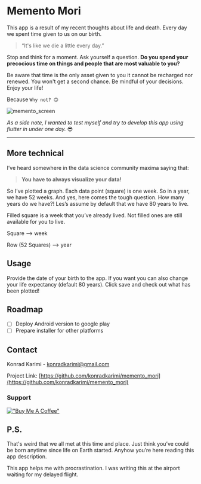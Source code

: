 # Memento Mori
This app is a result of my recent thoughts about life and death. Every day we spent time given to us on our birth.

>“It's like we die a little every day.”

Stop and think for a moment. Ask yourself a question. **Do you spend your precocious time on things and people that are most valuable to you?**

Be aware that time is the only asset given to you it cannot be recharged nor renewed. You won't get a second chance. Be mindful of your decisions. Enjoy your life!

Because `Why not? 🙃`

![memento_screen](assets/Smemento_screenshot.png)




*As a side note, I wanted to test myself and try to develop this app using flutter in under one day.* 😎

---

## More technical

I’ve heard somewhere in the data science community maxima saying that:
> **You have to always visualize your data!**

So I’ve plotted a graph. Each data point (square) is one week. So in a year, we have 52 weeks. And yes, here comes the tough question. How many years do we have?! Les’s assume by default that we have 80 years to live.

Filled square is a week that you’ve already lived. Not filled ones are still available for you to live.

Square --> week

Row (52 Squares) --> year

## Usage
Provide the date of your birth to the app. If you want you can also change your life expectancy (default 80 years). Click save and check out what has been plotted!

## Roadmap
- [ ] Deploy Android version to google play
- [ ] Prepare installer for other platforms

## Contact
Konrad Karimi - konradkarimi@gmail.com

Project Link: [https://github.com/konradkarimi/memento_mori](https://github.com/konradkarimi/memento_mori)

### Support
[!["Buy Me A Coffee"](https://www.buymeacoffee.com/assets/img/custom_images/orange_img.png)](https://www.buymeacoffee.com/konradkarimi)

## P.S.
That's weird that we all met at this time and place. Just think you’ve could be born anytime since life on Earth started. Anyhow you’re here reading this app description.

This app helps me with procrastination. I was writing this at the airport waiting for my delayed flight.

